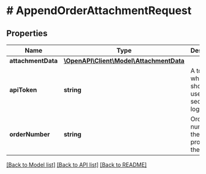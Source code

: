 # # AppendOrderAttachmentRequest

## Properties

Name | Type | Description | Notes
------------ | ------------- | ------------- | -------------
**attachmentData** | [**\OpenAPI\Client\Model\AttachmentData**](AttachmentData.md) |  |
**apiToken** | **string** | A token, which should be used as a security login |
**orderNumber** | **string** | Order number for the current process for the client |

[[Back to Model list]](../../README.md#models) [[Back to API list]](../../README.md#endpoints) [[Back to README]](../../README.md)
